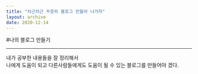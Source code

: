 ```yaml
---
title: "차근차근 꾸준히 블로그 만들어 나가자"
layout: archive
date: 2020-12-14
---
```


#나의 블로그 만들기  

---------------------

내가 공부한 내용들을 잘 정리해서  
나에게 도움이 되고 다른사람들에게도 도움이 될 수 있는 블로그를 만들어야 겠다.

